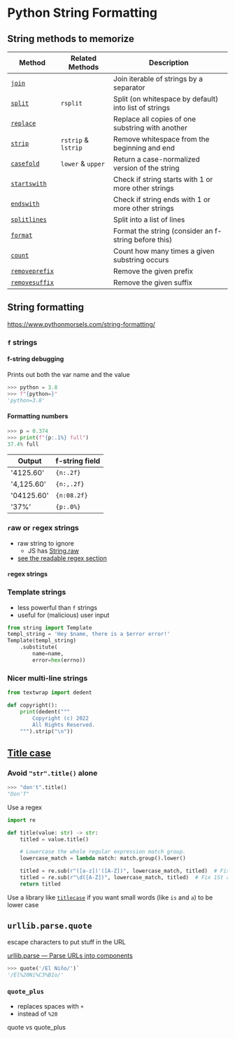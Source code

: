 # Python String Formatting

## String methods to memorize

| Method                                                                                                                                                                                                                                     | Related Methods     | Description                                           |
| ------------------------------------------------------------------------------------------------------------------------------------------------------------------------------------------------------------------------------------------ | ------------------- | ----------------------------------------------------- |
| [`join`](https://www.pythonmorsels.com/string-methods/?__s=jfol4nia3swnkqvkqg8b&utm_source=drip&utm_medium=email&utm_campaign=2022-08-31+weekly+email&utm_content=Weekly+Python+tip%3A+12+string+methods+to+remember#join)                 |                     | Join iterable of strings by a separator               |
| [`split`](https://www.pythonmorsels.com/string-methods/?__s=jfol4nia3swnkqvkqg8b&utm_source=drip&utm_medium=email&utm_campaign=2022-08-31+weekly+email&utm_content=Weekly+Python+tip%3A+12+string+methods+to+remember#split)               | `rsplit`            | Split (on whitespace by default) into list of strings |
| [`replace`](https://www.pythonmorsels.com/string-methods/?__s=jfol4nia3swnkqvkqg8b&utm_source=drip&utm_medium=email&utm_campaign=2022-08-31+weekly+email&utm_content=Weekly+Python+tip%3A+12+string+methods+to+remember#replace)           |                     | Replace all copies of one substring with another      |
| [`strip`](https://www.pythonmorsels.com/string-methods/?__s=jfol4nia3swnkqvkqg8b&utm_source=drip&utm_medium=email&utm_campaign=2022-08-31+weekly+email&utm_content=Weekly+Python+tip%3A+12+string+methods+to+remember#strip)               | `rstrip` & `lstrip` | Remove whitespace from the beginning and end          |
| [`casefold`](https://www.pythonmorsels.com/string-methods/?__s=jfol4nia3swnkqvkqg8b&utm_source=drip&utm_medium=email&utm_campaign=2022-08-31+weekly+email&utm_content=Weekly+Python+tip%3A+12+string+methods+to+remember#casefold)         | `lower` & `upper`   | Return a case-normalized version of the string        |
| [`startswith`](https://www.pythonmorsels.com/string-methods/?__s=jfol4nia3swnkqvkqg8b&utm_source=drip&utm_medium=email&utm_campaign=2022-08-31+weekly+email&utm_content=Weekly+Python+tip%3A+12+string+methods+to+remember#startswith)     |                     | Check if string starts with 1 or more other strings   |
| [`endswith`](https://www.pythonmorsels.com/string-methods/?__s=jfol4nia3swnkqvkqg8b&utm_source=drip&utm_medium=email&utm_campaign=2022-08-31+weekly+email&utm_content=Weekly+Python+tip%3A+12+string+methods+to+remember#endswith)         |                     | Check if string ends with 1 or more other strings     |
| [`splitlines`](https://www.pythonmorsels.com/string-methods/?__s=jfol4nia3swnkqvkqg8b&utm_source=drip&utm_medium=email&utm_campaign=2022-08-31+weekly+email&utm_content=Weekly+Python+tip%3A+12+string+methods+to+remember#splitlines)     |                     | Split into a list of lines                            |
| [`format`](https://www.pythonmorsels.com/string-methods/?__s=jfol4nia3swnkqvkqg8b&utm_source=drip&utm_medium=email&utm_campaign=2022-08-31+weekly+email&utm_content=Weekly+Python+tip%3A+12+string+methods+to+remember#format)             |                     | Format the string (consider an f-string before this)  |
| [`count`](https://www.pythonmorsels.com/string-methods/?__s=jfol4nia3swnkqvkqg8b&utm_source=drip&utm_medium=email&utm_campaign=2022-08-31+weekly+email&utm_content=Weekly+Python+tip%3A+12+string+methods+to+remember#count)               |                     | Count how many times a given substring occurs         |
| [`removeprefix`](https://www.pythonmorsels.com/string-methods/?__s=jfol4nia3swnkqvkqg8b&utm_source=drip&utm_medium=email&utm_campaign=2022-08-31+weekly+email&utm_content=Weekly+Python+tip%3A+12+string+methods+to+remember#removeprefix) |                     | Remove the given prefix                               |
| [`removesuffix`](https://www.pythonmorsels.com/string-methods/?__s=jfol4nia3swnkqvkqg8b&utm_source=drip&utm_medium=email&utm_campaign=2022-08-31+weekly+email&utm_content=Weekly+Python+tip%3A+12+string+methods+to+remember#removesuffix) |                     | Remove the given suffix                               |

## String formatting

https://www.pythonmorsels.com/string-formatting/

### `f` strings

#### f-string debugging

Prints out both the var name and the value

```python
>>> python = 3.8
>>> f"{python=}"
'python=3.8'
```

#### Formatting numbers

```python
>>> p = 0.374
>>> print(f"{p:.1%} full")
37.4% full
```

| Output     | f-string field |
| ---------- | -------------- |
| '4125.60'  | `{n:.2f}`      |
| '4,125.60' | `{n:,.2f}`     |
| '04125.60' | `{n:08.2f}`    |
| '37%'      | `{p:.0%}`      |

### `r`aw or `r`egex strings

-   raw string to ignore
    -   JS has [String.raw](https://developer.mozilla.org/en-US/docs/Web/JavaScript/Reference/Global_Objects/String/raw)
-   [see the readable regex section](#readable-regex)

#### `r`egex strings

### Template strings

-   less powerful than `f` strings
-   useful for (malicious) user input

```python
from string import Template
templ_string = 'Hey $name, there is a $error error!'
Template(templ_string)
    .substitute(
        name=name,
        error=hex(errno))
```

### Nicer multi-line strings

```python
from textwrap import dedent

def copyright():
    print(dedent("""
        Copyright (c) 2022
        All Rights Reserved.
    """).strip("\n"))
```

## [Title case](https://www.pythonmorsels.com/title-case-in-python/)

### Avoid `"str".title()` alone

```python
>>> "don't".title()
"Don'T"
```

Use a regex

```python
import re

def title(value: str) -> str:
    titled = value.title()

    # Lowercase the whole regular expression match group.
    lowercase_match = lambda match: match.group().lower()

    titled = re.sub(r"([a-z])'([A-Z])", lowercase_match, titled)  # Fix Don'T
    titled = re.sub(r"\d([A-Z])", lowercase_match, titled)  # Fix 1St and 2Nd
    return titled
```

Use a library like [`titlecase`](https://github.com/ppannuto/python-titlecase) if you want small words (like `is` and `a`) to be lower case


## `urllib.parse.quote`

escape characters to put stuff in the URL


[urllib.parse — Parse URLs into components](https://docs.python.org/dev/library/urllib.parse.html#urllib.parse.quote)

```python
>>> quote('/El Niño/')`
'/El%20Ni%C3%B1o/'
```

### `quote_plus`

- replaces spaces with `+`
- instead of `%20`



quote vs quote_plus
